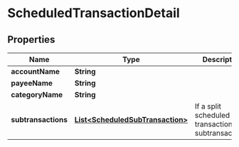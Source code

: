 # ScheduledTransactionDetail

## Properties
Name | Type | Description | Notes
------------ | ------------- | ------------- | -------------
**accountName** | **String** |  | 
**payeeName** | **String** |  |  [optional]
**categoryName** | **String** |  |  [optional]
**subtransactions** | [**List&lt;ScheduledSubTransaction&gt;**](ScheduledSubTransaction.md) | If a split scheduled transaction, the subtransactions. | 
